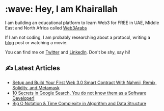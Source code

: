 
<h1 align="left" id="KhairallahA-title">:wave: Hey, I am Khairallah</h1>
  <p>
      I am building an educational platform to learn Web3 for FREE in UAE, Middle East and North Africa called
      <a href="https://web3arabs.com">Web3Arabs</a>
    </p>
    <p>
      If I am not coding, I am probably researching about a protocol, writing a
      <a href="https://khairallah.hashnode.dev"> blog</a> post or watching a
      movie.
    </p>
    <p>
      You can find me on
      <a href="https://twitter.com/Eng_khairallah1">Twitter</a> and
      <a href="https://www.linkedin.com/in/khairallah-w3a/">LinkedIn</a>. Don't be
      shy, say hi!
    </p>

## ✍️ Latest Articles 
<!-- BLOG-POST-LIST:START -->
- [Setup and Build Your First Web 3.0 Smart Contract With Nahmii, Remix, Solidity, and Metamask](https://khairallah.hashnode.dev/setup-and-build-your-first-web-30-smart-contract-with-nahmii-remix-solidity-and-metamask)
- [10 Secrets in Google Search, You do not know them as a Software Developer!](https://khairallah.hashnode.dev/10-secrets-in-google-search-you-do-not-know-them-as-a-software-developer)
- [Big O Notation & Time Complexity in Algorithm and Data Structure](https://khairallah.hashnode.dev/big-o-notation-and-time-complexity-in-algorithm-and-data-structure)
<!-- BLOG-POST-LIST:END -->



